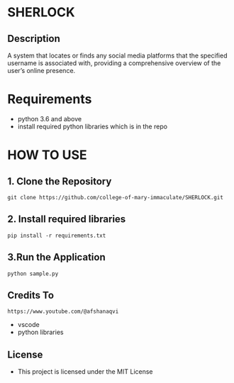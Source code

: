 # SHERLOCK
## Description
A system that locates or finds any social media platforms that the specified username is associated with, providing a comprehensive overview of the user’s online presence.

# Requirements

- python 3.6 and above
- install required python libraries which is in the repo

# HOW TO USE
## 1. Clone the Repository
    git clone https://github.com/college-of-mary-immaculate/SHERLOCK.git
## 2. Install required libraries
    pip install -r requirements.txt 
## 3.Run the Application
    python sample.py
## Credits To
    https://www.youtube.com/@afshanaqvi
- vscode
- python libraries
## License
- This project is licensed under the MIT License 

